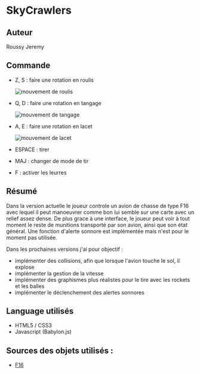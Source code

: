﻿# SkyCrawlers

## Auteur

Roussy Jeremy

## Commande

- Z, S : faire une rotation en roulis

  ![mouvement de roulis](https://upload.wikimedia.org/wikipedia/commons/thumb/c/cc/Aileron_roll.gif/270px-Aileron_roll.gif)
  
- Q, D : faire une rotation en tangage
  
  ![mouvement de tangage](https://upload.wikimedia.org/wikipedia/commons/thumb/e/ec/Aileron_pitch.gif/270px-Aileron_pitch.gif)
  
- A, E : faire une rotation en lacet
  
  ![mouvement de lacet](https://upload.wikimedia.org/wikipedia/commons/thumb/9/96/Aileron_yaw.gif/270px-Aileron_yaw.gif)
  
- ESPACE : tirer
- MAJ : changer de mode de tir
- F : activer les leurres

## Résumé

Dans la version actuelle le joueur controle un avion de chasse de type F16 avec lequel il peut manoeuvrer comme bon lui semble sur une carte avec un relief assez dense. De plus grace à une interface, le joueur peut voir à tout moment le reste de munitions transporté par son avion, ainsi que son état général. Une fonction d'alerte sonnore est implémentée mais n'est pour le moment pas utilisée.

Dans les prochaines versions j'ai pour objectif :
- implémenter des collisions, afin que lorsque l'avion touche le sol, il explose
- implémenter la gestion de la vitesse
- implémenter des graphismes plus réalistes pour le tire avec les rockets et les balles
- implémenter le déclenchement des alertes sonnores

## Language utilisés

- HTML5 / CSS3
- Javascript (Babylon.js)

## Sources des objets utilisés :

- [F16](https://sketchfab.com/3d-models/f-16-b61ad1fce1934784b2338d740ea282d9)

